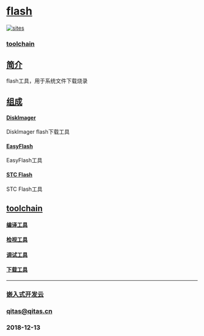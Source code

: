﻿# [flash](https://github.com/mcuyun/flash) 

[![sites](mcuyun/mcuyun.png)](http://www.mcuyun.com)

### [toolchain](https://github.com/mcuyun/toolchain) 

## [简介](https://github.com/mcuyun/flash/wiki) 

flash工具，用于系统文件下载烧录

## [组成](mcuyun/) 

#### [DiskImager](DiskImager/)

DiskImager flash下载工具

#### [EasyFlash](https://github.com/armink/EasyFlash)

EasyFlash工具 

#### [STC Flash](https://github.com/grigorig/stcgal)

STC Flash工具 

## [toolchain](https://github.com/mcuyun/toolchain) 

#### [编译工具](https://github.com/mcuyun/compile)

#### [检视工具](https://github.com/mcuyun/lint)

#### [调试工具](https://github.com/mcuyun/debug)

#### [下载工具](https://github.com/mcuyun/flash)


---

###  [嵌入式开发云](http://www.mcuyun.com)
###  qitas@qitas.cn
###  2018-12-13
